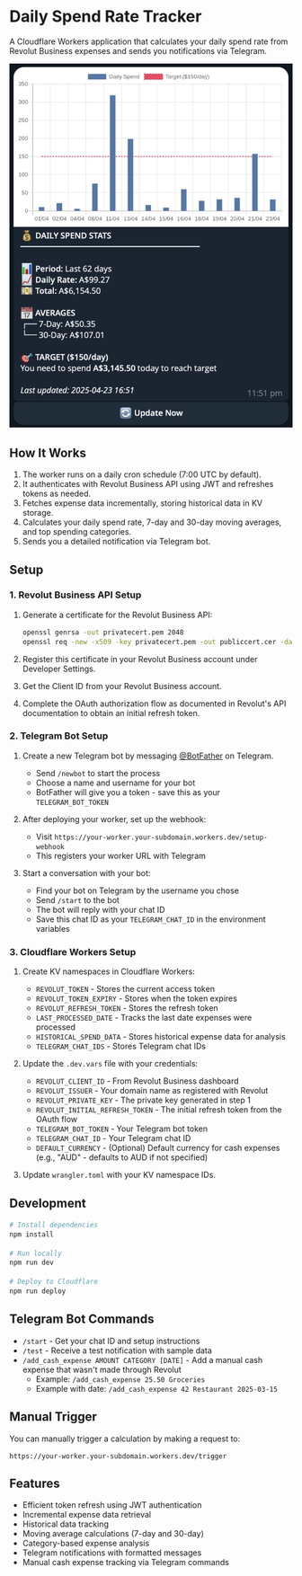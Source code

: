 # Daily Spend Rate Tracker

A Cloudflare Workers application that calculates your daily spend rate from Revolut Business expenses and sends you notifications via Telegram.

![Daily Spend Rate Tracker](image.png)

## How It Works

1. The worker runs on a daily cron schedule (7:00 UTC by default).
2. It authenticates with Revolut Business API using JWT and refreshes tokens as needed.
3. Fetches expense data incrementally, storing historical data in KV storage.
4. Calculates your daily spend rate, 7-day and 30-day moving averages, and top spending categories.
5. Sends you a detailed notification via Telegram bot.

## Setup

### 1. Revolut Business API Setup

1. Generate a certificate for the Revolut Business API:
   ```bash
   openssl genrsa -out privatecert.pem 2048
   openssl req -new -x509 -key privatecert.pem -out publiccert.cer -days 365
   ```

2. Register this certificate in your Revolut Business account under Developer Settings.

3. Get the Client ID from your Revolut Business account.

4. Complete the OAuth authorization flow as documented in Revolut's API documentation to obtain an initial refresh token.

### 2. Telegram Bot Setup

1. Create a new Telegram bot by messaging [@BotFather](https://t.me/botfather) on Telegram.
   - Send `/newbot` to start the process
   - Choose a name and username for your bot
   - BotFather will give you a token - save this as your `TELEGRAM_BOT_TOKEN`

2. After deploying your worker, set up the webhook:
   - Visit `https://your-worker.your-subdomain.workers.dev/setup-webhook`
   - This registers your worker URL with Telegram

3. Start a conversation with your bot:
   - Find your bot on Telegram by the username you chose
   - Send `/start` to the bot
   - The bot will reply with your chat ID
   - Save this chat ID as your `TELEGRAM_CHAT_ID` in the environment variables

### 3. Cloudflare Workers Setup

1. Create KV namespaces in Cloudflare Workers:
   - `REVOLUT_TOKEN` - Stores the current access token
   - `REVOLUT_TOKEN_EXPIRY` - Stores when the token expires
   - `REVOLUT_REFRESH_TOKEN` - Stores the refresh token
   - `LAST_PROCESSED_DATE` - Tracks the last date expenses were processed
   - `HISTORICAL_SPEND_DATA` - Stores historical expense data for analysis
   - `TELEGRAM_CHAT_IDS` - Stores Telegram chat IDs

2. Update the `.dev.vars` file with your credentials:
   - `REVOLUT_CLIENT_ID` - From Revolut Business dashboard
   - `REVOLUT_ISSUER` - Your domain name as registered with Revolut
   - `REVOLUT_PRIVATE_KEY` - The private key generated in step 1
   - `REVOLUT_INITIAL_REFRESH_TOKEN` - The initial refresh token from the OAuth flow
   - `TELEGRAM_BOT_TOKEN` - Your Telegram bot token
   - `TELEGRAM_CHAT_ID` - Your Telegram chat ID
   - `DEFAULT_CURRENCY` - (Optional) Default currency for cash expenses (e.g., "AUD" - defaults to AUD if not specified)

3. Update `wrangler.toml` with your KV namespace IDs.

## Development

```bash
# Install dependencies
npm install

# Run locally
npm run dev

# Deploy to Cloudflare
npm run deploy
```

## Telegram Bot Commands

- `/start` - Get your chat ID and setup instructions
- `/test` - Receive a test notification with sample data
- `/add_cash_expense AMOUNT CATEGORY [DATE]` - Add a manual cash expense that wasn't made through Revolut
  - Example: `/add_cash_expense 25.50 Groceries`
  - Example with date: `/add_cash_expense 42 Restaurant 2025-03-15`

## Manual Trigger

You can manually trigger a calculation by making a request to:
```
https://your-worker.your-subdomain.workers.dev/trigger
```

## Features

- Efficient token refresh using JWT authentication
- Incremental expense data retrieval
- Historical data tracking
- Moving average calculations (7-day and 30-day)
- Category-based expense analysis
- Telegram notifications with formatted messages
- Manual cash expense tracking via Telegram commands